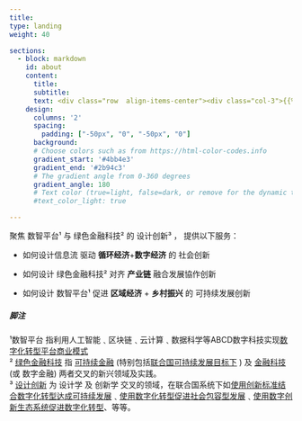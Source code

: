 ```yaml
---
title: 
type: landing
weight: 40

sections:
  - block: markdown
    id: about
    content:
      title: 
      subtitle: 
      text: <div class="row  align-items-center"><div class="col-3">{{% cta cta_link="mailto:oxon8com@outlook.com" cta_text="留个信✉"  icon_pack="fas" icon="mailbox-flag-up" %}}</div><div class="col-6 h4 text-center">澳恪森数智科技服务<br/><span class="highlight-container highlight-blue"><span class="highlight">Oxford Roadmapping</span></span></div><div class="col-3">{{% cta cta_link="./people/" cta_text="团队成员 →" %}}</div></div>
    design:
      columns: '2'
      spacing:
        padding: ["-50px", "0", "-50px", "0"]
      background:
      # Choose colors such as from https://html-color-codes.info
      gradient_start: '#4bb4e3'
      gradient_end: '#2b94c3'
      # The gradient angle from 0-360 degrees
      gradient_angle: 180
      # Text color (true=light, false=dark, or remove for the dynamic theme color).
      #text_color_light: true

---
```

<div class="row align-items-center">
<div class="col-7 hero-lead">
聚焦<span class="highlight-container highlight-yellow"><span class="highlight"> 数智平台¹ </span></span> 与 <span class="highlight-container highlight-green"><span class="highlight"> 绿色金融科技² </span></span> 的 <span class="highlight-container highlight-fushia"><span class="highlight"> 设计创新³ </span></span>， 提供以下服务：

*  如何设计<span class="highlight-container highlight-fushia"><span class="highlight">信息流</span></span> 驱动  **循环经济**+**数字经济** 的 社会创新

*  如何设计 <span class="highlight-container highlight-green"><span class="highlight"> 绿色金融科技²</span></span> 对齐  **产业链** 融合发展協作创新

*  如何设计<span class="highlight-container highlight-yellow"><span class="highlight"> 数智平台¹</span></span> 促进 **区域经济** + **乡村振兴** 的 可持续发展创新

</div>
<div class="col-5 small text-left">

#####  脚注

¹数智平台 指利用人工智能﹑区块链﹑云计算﹑数据科学等ABCD数字科技实现[数字化转型](http://www.sasac.gov.cn/n4470048/n13461446/n15927611/n16058233/c16135120/content.html)[平台商业模式](https://www2.deloitte.com/cn/zh/pages/soe/articles/soe-digital-transformation-2.html)<br/>
² [绿色金融科技](https://link.springer.com/chapter/10.1007/978-3-319-76014-8_11) 指 [可持续金融](https://www.unep.org/regions/asia-and-pacific/regional-initiatives/supporting-resource-efficiency/green-financing) (特别包括[联合国可持续发展目标下](https://www.un.org/en/digital-financing-taskforce) ) 及 [金融科技](https://www.sciencedirect.com/topics/economics-econometrics-and-finance/fintech) (或 数字金融) 两者交叉的新兴领域及实践。<br/>
³ [设计创新](https://www.sciencedirect.com/topics/social-sciences/design-innovation)  为 设计学 及 创新学 交叉的领域，在联合国系统下如[使用创新标准结合数字化转型达成可持续发展](https://www.unido.org/news/unido-promotes-innovation-standards-and-digital-transformation-achieve-sdgs)﹑[使用数字化转型促进社会包容型发展](https://www.un.org/development/desa/dspd/2021/02/digital-technologies-for-social-inclusion/)﹑[使用数字创新生态系统促进数字化转型](https://www.itu.int/itu-d/sites/innovation/)、等等。
</div>
</div>

